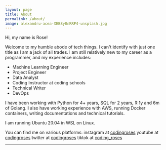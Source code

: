 ```yaml
---
layout: page
title: About
permalink: /about/
image: alexandru-acea-XEB8y0nRRP4-unsplash.jpg
---
```


Hi, my name is Rose!

Welcome to my humble abode of tech things.
I can't identify with just one title as I am a jack of all trades. I am still relatively new to my career as a programmer, and my experience includes:
 - Machine Learning Engineer
 - Project Engineer
 - Data Analyst
 - Coding Instructor at coding schools
 - Technical Writer
 - DevOps

I have been working with Python for 4+ years, SQL for 2 years, R 1y and 6m of Golang. I also have working experience with AWS, running Docker containers, writing documentations and technical tutorials.

I am running Ubuntu 20.04 in WSL on Linux.

You can find me on various platforms:
instagram at [codingroses](https://www.instagram.com/codingroses/)
youtube at [codingroses](https://www.youtube.com/channel/UCvNkbUFARO91TxCmtKJBe6w)
twitter at [codingroses](https://twitter.com/codingroses)
tiktok at [coding_roses](https://www.tiktok.com/@coding_roses?lang=en)

***

